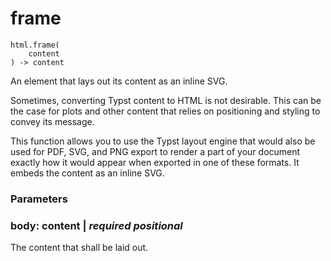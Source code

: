 
# frame

```
html.frame(
    content
) -> content
```
An element that lays out its content as an inline SVG.

Sometimes, converting Typst content to HTML is not desirable. This can
be the case for plots and other content that relies on positioning and
styling to convey its message.

This function allows you to use the Typst layout engine that would also
be used for PDF, SVG, and PNG export to render a part of your document
exactly how it would appear when exported in one of these formats. It
embeds the content as an inline SVG.


### Parameters


### body: content | _required_ _positional_

The content that shall be laid out.

